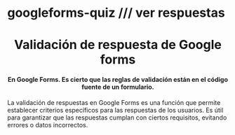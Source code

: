 # googleforms-quiz /// ver respuestas


<h1 align="center">Validación de respuesta de Google forms</h1>

<h4 align="center">En Google Forms. Es cierto que las reglas de validación están en el código fuente de un formulario.</h1>

La validación de respuestas en Google Forms es una función que permite establecer criterios específicos para las respuestas de los usuarios. Es útil para garantizar que las respuestas cumplan con ciertos requisitos, evitando errores o datos incorrectos.
